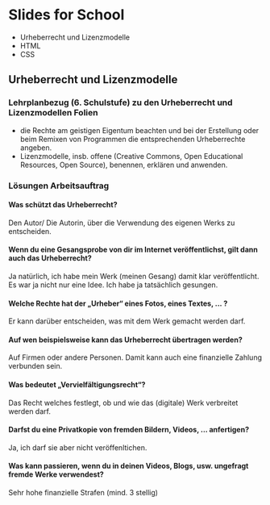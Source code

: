 # Slides for School

- Urheberrecht und Lizenzmodelle
- HTML
- CSS

## Urheberrecht und Lizenzmodelle

### Lehrplanbezug (6. Schulstufe) zu den Urheberrecht und Lizenzmodellen Folien

- die Rechte am geistigen Eigentum beachten und bei der Erstellung oder beim Remixen von Programmen die entsprechenden Urheberrechte angeben.
- Lizenzmodelle, insb. offene (Creative Commons, Open Educational Resources, Open Source), benennen, erklären und anwenden.

### Lösungen Arbeitsauftrag

#### Was schützt das Urheberrecht?

Den Autor/ Die Autorin, über die Verwendung des eigenen Werks zu entscheiden.

#### Wenn du eine Gesangsprobe von dir im Internet veröffentlichst, gilt dann auch das Urheberrecht?

Ja natürlich, ich habe mein Werk (meinen Gesang) damit klar veröffentlicht. Es war ja nicht nur eine Idee. Ich habe ja tatsächlich gesungen.

#### Welche Rechte hat der „Urheber“ eines Fotos, eines Textes, ... ?

Er kann darüber entscheiden, was mit dem Werk gemacht werden darf.

#### Auf wen beispielsweise kann das Urheberrecht übertragen werden?

Auf Firmen oder andere Personen. Damit kann auch eine finanzielle Zahlung verbunden sein.

#### Was bedeutet „Vervielfältigungsrecht“?

Das Recht welches festlegt, ob und wie das (digitale) Werk verbreitet werden darf.

#### Darfst du eine Privatkopie von fremden Bildern, Videos, ... anfertigen?

Ja, ich darf sie aber nicht veröffenltichen.

#### Was kann passieren, wenn du in deinen Videos, Blogs, usw. ungefragt fremde Werke verwendest?

Sehr hohe finanzielle Strafen (mind. 3 stellig)

